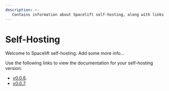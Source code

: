 ```yaml
---
description: >-
   Contains information about Spacelift self-hosting, along with links to the docs for each version.
---
```


# Self-Hosting

Welcome to Spacelift self-hosting. Add some more info...

Use the following links to view the documentation for your self-hosting version:

- [v0.0.6](./self-hosting-v0-0-6).
- [v0.0.7](./self-hosting-v0-0-7).
